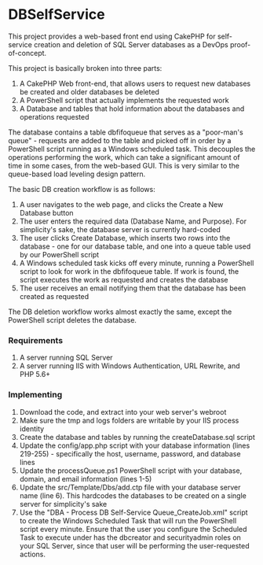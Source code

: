 # DBSelfService
This project provides a web-based front end using CakePHP for self-service creation and deletion of SQL Server databases as a DevOps proof-of-concept.

This project is basically broken into three parts:

1. A CakePHP Web front-end, that allows users to request new databases be created and older databases be deleted
2. A PowerShell script that actually implements the requested work
3. A Database and tables that hold information about the databases and operations requested

The database contains a table dbfifoqueue that serves as a "poor-man's queue" - requests are added to the table and picked off in order by a PowerShell script running as a Windows scheduled task. This decouples the operations performing the work, which can take a significant amount of time in some cases, from the web-based GUI. This is very similar to the queue-based load leveling design pattern.

The basic DB creation workflow is as follows:

1. A user navigates to the web page, and clicks the Create a New Database button
2. The user enters the required data (Database Name, and Purpose). For simplicity's sake, the database server is currently hard-coded
3. The user clicks Create Database, which inserts two rows into the database - one for our database table, and one into a queue table used by our PowerShell script
4. A Windows scheduled task kicks off every minute, running a PowerShell script to look for work in the dbfifoqueue table. If work is found, the script executes the work as requested and creates the database
5. The user receives an email notifying them that the database has been created as requested

The DB deletion workflow works almost exactly the same, except the PowerShell script deletes the database.

### Requirements

1. A server running SQL Server
2. A server running IIS with Windows Authentication, URL Rewrite, and PHP 5.6+

### Implementing

1. Download the code, and extract into your web server's webroot
2. Make sure the tmp and logs folders are writable by your IIS process identity
3. Create the database and tables by running the createDatabase.sql script
4. Update the config/app.php script with your database information (lines 219-255) - specifically the host, username, password, and database lines
5. Update the processQueue.ps1 PowerShell script with your database, domain, and email information (lines 1-5)
6. Update the src/Template/Dbs/add.ctp file with your database server name (line 6). This hardcodes the databases to be created on a single server for simplicity's sake
7. Use the "DBA - Process DB Self-Service Queue_CreateJob.xml" script to create the Windows Scheduled Task that will run the PowerShell script every minute. Ensure that the user you configure the Scheduled Task to execute under has the dbcreator and securityadmin roles on your SQL Server, since that user will be performing the user-requested actions.

